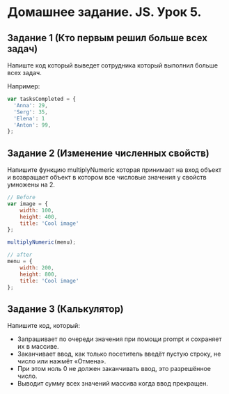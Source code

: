 # Домашнее задание. JS. Урок 5.

## Задание 1 (Кто первым решил больше всех задач)

Напиште код который выведет сотрудника который выполнил больше всех задач.

Например:
```js
var tasksCompleted = {
  'Anna': 29,
  'Serg': 35,
  'Elena': 1
  'Anton': 99,
};
```

## Задание 2 (Изменение численных свойств)

Напишите функцию multiplyNumeric которая принимает на вход объект и возвращает объект 
в котором все числовые значения у свойств умножены на 2.
```js
// Before
var image = {
    width: 100,
    height: 400,
    title: 'Cool image'
};

multiplyNumeric(menu);

// after
menu = {
    width: 200,
    height: 800,
    title: 'Cool image'
};
```

## Задание 3 (Калькулятор)

Напишите код, который:

* Запрашивает по очереди значения при помощи prompt и сохраняет их в массиве.
* Заканчивает ввод, как только посетитель введёт пустую строку, не число или нажмёт «Отмена».
* При этом ноль 0 не должен заканчивать ввод, это разрешённое число.
* Выводит сумму всех значений массива когда ввод прекращен.
